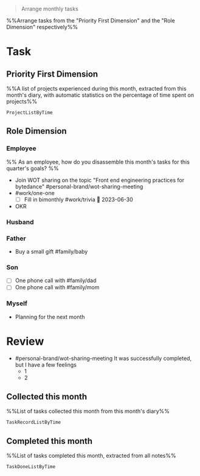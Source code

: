 > Arrange monthly tasks

%%Arrange tasks from the "Priority First Dimension" and the "Role Dimension" respectively%%

# Task

## Priority First Dimension
%%A list of projects experienced during this month, extracted from this month's diary, with automatic statistics on the percentage of time spent on projects%%
```LifeOS
ProjectListByTime
```

## Role Dimension
### Employee
%% As an employee, how do you disassemble this month's tasks for this quarter's goals? %%
- Join WOT sharing on the topic "Front end engineering practices for bytedance" #personal-brand/wot-sharing-meeting 
- #work/one-one 
	- [ ] Fill in bimonthly #work/trivia 📅 2023-06-30
- OKR
### Husband
### Father
- Buy a small gift #family/baby 
### Son
- [ ] One phone call with #family/dad
- [ ] One phone call with #family/mom
### Myself
- Planning for the next month

# Review
- #personal-brand/wot-sharing-meeting It was successfully completed, but I have a few feelings
	- 1
	- 2

## Collected this month
%%List of tasks collected this month from this month's diary%%
```LifeOS
TaskRecordListByTime
```

## Completed this month
%%List of tasks completed this month, extracted from all notes%%
```LifeOS
TaskDoneListByTime
```
